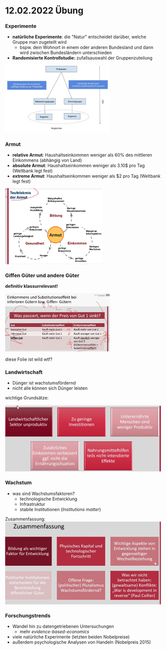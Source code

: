 # 12.02.2022 Übung



### Experimente

- **natürliche Experimente**: die "Natur" entscheidet darüber, welche Gruppe man zugeteilt wird
    - bspw. dein Wohnort in einem oder anderen Bundesland und dann wird zwischen Bundesländern unterschieden
- **Randomisierte Kontrollstudie:** zufallsauswahl der Gruppenzuteilung

<img src="../images/2022-02-12_10.16.58.jpg" alt="2022-02-12_10.16.58" style="zoom:33%;" />

### Armut

- **relative Armut**: Haushaltseinkommen weniger als 60% des mittleren Einkommens (abhängig von Land)
- **absolute Armut**: Haushaltseinkommen weniger als 3.10$ pro Tag (Weltbank legt fest)
- **extreme Armut**: Haushaltseinkommen weniger als $2 pro Tag (Weltbank legt fest)

<img src="../images/2022-02-11_13.40.59.jpg" alt="2022-02-11_13.40.59" style="zoom:33%;" />



### Giffen Güter und andere Güter

**definitiv klassurrelevant!**

<img src="../images/Screenshot 2022-02-03 at 15.00.20.jpg" alt="Screenshot 2022-02-03 at 15.00.20" style="zoom: 33%;" />

diese Folie ist wild wtf?



### Landwirtschaft

- Dünger ist wachstumsfördernd
- nicht alle können sich Dünger leisten

wichtige Grundsätze:

<img src="../images/2022-02-11_13.26.59.jpg" alt="2022-02-11_13.26.59" style="zoom:50%;" />



### Wachstum

- was sind Wachstumsfaktoren? 
    - technologische Entwicklung
    - Infrastruktur
    - stabile Institutionen (*Institutions matter*)

Zusammenfassung:<img src="../images/2022-02-11_13.46.21.jpg" alt="2022-02-11_13.46.21" style="zoom:50%;" />



### Forschungstrends

- Wandel hin zu datengetriebenen Untersuchungen
    - mehr *evidence-based-economics*
- viele natürliche Experimente (letzten beiden Nobelpreise)
- außerdem psychologische Analysen von Handeln (Nobelpreis 2015)



